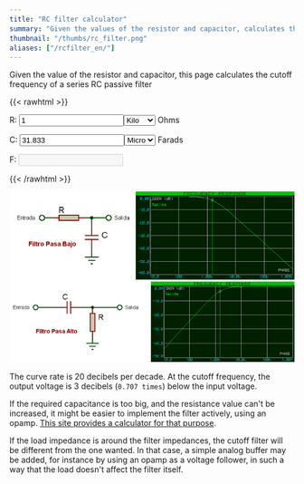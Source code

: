```yaml
---
title: "RC filter calculator"
summary: "Given the values of the resistor and capacitor, calculates the cutoff frequency of an RC series passive filter."
thumbnail: "/thumbs/rc_filter.png"
aliases: ["/rcfilter_en/"]
---
```


Given the value of the resistor and capacitor, this page calculates the cutoff frequency of a series RC passive filter

{{< rawhtml >}}
<form action="">
<p>R: <input id="r" value="1" class="w3-input w3-border" type="number"/><select id="rScale" class="w3-select w3-border">
  <option></option>
  <option selected="selected">Kilo</option>
  <option>Mega</option>
</select> Ohms</p>
<p>C: <input id="c" value="31.833" class="w3-input w3-border" type="number"/><select id="cScale" class="w3-select w3-border">
  <option>Pico</option>
  <option>Nano</option>
  <option selected="selected">Micro</option>
  <option>Mili</option>
</select> Farads</p>
<p>F: <input id="f" disabled="disabled" class="w3-input w3-border"/></p>
</form>
<script src="/inc/calculators/rc_filter.js"></script>
{{< /rawhtml >}}

![Low pass RC filter Schematic](/images/filtropasabajos.png)
![High pass RC filter Schematic](/images/filtropasaaltos.png)

The curve rate is 20 decibels per decade. At the cutoff frequency, the output voltage is 3 decibels (`0.707 times`) below the input voltage.

If the required capacitance is too big, and the resistance value can't be increased, it might be easier to implement the filter actively, using an opamp. [This site provides a calculator for that purpose](http://sim.okawa-denshi.jp/en/OPseikiLowkeisan.htm).

If the load impedance is around the filter impedances, the cutoff filter will be different from the one wanted. In that case, a simple analog buffer may be added, for instance by using an opamp as a voltage follower, in such a way that the load doesn't affect the filter itself.

